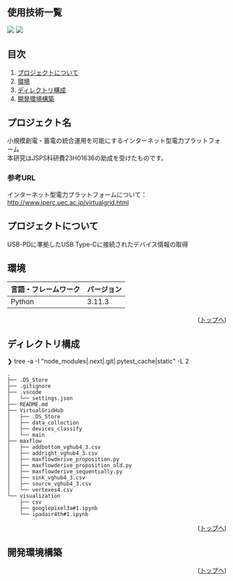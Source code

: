 <div id="top"></div>

## 使用技術一覧

<p style="display: inline">
  <img src="https://img.shields.io/badge/-Python-F9DC3E.svg?logo=python&style=flat">
  <img src="https://img.shields.io/badge/-C-555.svg?logo=c&style=flat">
</p>

## 目次

1. [プロジェクトについて](#プロジェクトについて)
2. [環境](#環境)
3. [ディレクトリ構成](#ディレクトリ構成)
4. [開発環境構築](#開発環境構築)

## プロジェクト名

小規模創電・蓄電の統合運用を可能にするインターネット型電力プラットフォーム  
本研究はJSPS科研費23H01636の助成を受けたものです。

### 参考URL 
インターネット型電力プラットフォームについて：　http://www.iperc.uec.ac.jp/virtualgrid.html

<!-- プロジェクトについて -->

## プロジェクトについて

USB-PDに準拠したUSB Type-Cに接続されたデバイス情報の取得

## 環境

| 言語・フレームワーク  | バージョン |
| --------------------- | ---------- |
| Python                | 3.11.3     |

<p align="right">(<a href="#top">トップへ</a>)</p>

## ディレクトリ構成

<!-- Treeコマンドを使ってディレクトリ構成を記載 -->

❯ tree -a -I "node_modules|.next|.git|.pytest_cache|static" -L 2
```
.  
├── .DS_Store  
├── .gitignore  
├── .vscode  
│   └── settings.json  
├── README.md  
├── VirtualGridHub  
│   ├── .DS_Store  
│   ├── data_collection  
│   ├── devices_classify  
│   └── main  
├── maxflow  
│   ├── addbottom_vghub4_3.csv  
│   ├── addright_vghub4_3.csv  
│   ├── maxflowderive_proposition.py  
│   ├── maxflowderive_proposition_old.py  
│   ├── maxflowderive_sequentially.py  
│   ├── sink_vghub4_3.csv  
│   ├── source_vghub4_3.csv  
│   └── vertexes4.csv  
└── visualization  
    ├── csv  
    ├── googlepixel3a#1.ipynb  
    └── ipadair4th#1.ipynb  
```
<p align="right">(<a href="#top">トップへ</a>)</p>

## 開発環境構築

<p align="right">(<a href="#top">トップへ</a>)</p>

